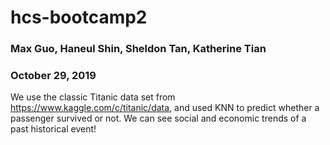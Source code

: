 # hcs-bootcamp2

### Max Guo, Haneul Shin, Sheldon Tan, Katherine Tian
### October 29, 2019

We use the classic Titanic data set from https://www.kaggle.com/c/titanic/data, and used KNN to predict whether a passenger survived or not. We can see social and economic trends of a past historical event!
